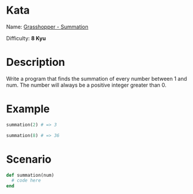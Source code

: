 # Kata
Name: [Grasshopper - Summation](https://www.codewars.com/kata/grasshopper-summation)

Difficulty: **8 Kyu**

# Description
Write a program that finds the summation of every number between 1 and num. The number will always be a positive integer greater than 0.

# Example
```ruby
summation(2) # => 3

summation(8) # => 36
```

# Scenario
```ruby
def summation(num)
  # code here
end
```